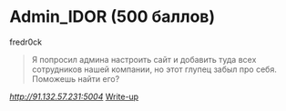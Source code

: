 # Admin_IDOR (500 баллов)

fredr0ck

> Я попросил админа настроить сайт и добавить туда всех сотрудников нашей компании, 
но этот глупец забыл про себя.
Поможешь найти его?

*http://91.132.57.231:5004*
[Write-up](writeup.md)
